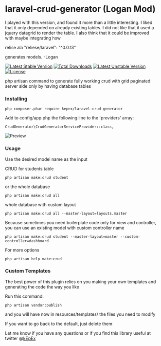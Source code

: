 # laravel-crud-generator  (Logan Mod)

I played with this version, and found it more than a little interesting.
I liked that it only depended on already existing tables.
I did not like that it used a jquery datagrid to render the table.
I also think that it could be improved with maybe integrating how 

relise ala      "reliese/laravel": "^0.0.13"

generates models.
-Logan

[![Latest Stable Version](https://poser.pugx.org/kepex/laravel-crud-generator/v/stable)](https://packagist.org/packages/kepex/laravel-crud-generator) [![Total Downloads](https://poser.pugx.org/kepex/laravel-crud-generator/downloads)](https://packagist.org/packages/kepex/laravel-crud-generator) [![Latest Unstable Version](https://poser.pugx.org/kepex/laravel-crud-generator/v/unstable)](https://packagist.org/packages/kepex/laravel-crud-generator) [![License](https://poser.pugx.org/kepex/laravel-crud-generator/license)](https://packagist.org/packages/kepex/laravel-crud-generator)

php artisan command to generate fully working crud with grid paginated server side only by having database tables


### Installing
```
php composer.phar require kepex/laravel-crud-generator
```

Add to config/app.php the following line to the 'providers' array:
```
CrudGenerator\CrudGeneratorServiceProvider::class,
```

![Preview](https://raw.githubusercontent.com/kEpEx/laravel-crud-generator/master/preview.gif)


### Usage

Use the desired model name as the input 


CRUD for students table
```
php artisan make:crud student
```
or the whole database
```
php artisan make:crud all
```
whole database with custom layout
```
php artisan make:crud all --master-layout=layouts.master 
```
Because sometimes you need boilerplate code only for view and controller, you can use an existing model with custom controller name
```
php artisan make:crud student --master-layout=master --custom-controller=dashboard	
```
For more options 
```
php artisan help make:crud
```
### Custom Templates

The best power of this plugin relies on you making your own templates and generating the code the way you like

Run this command:
```
php artisan vendor:publish
```
and you will have now in resources/templates/ the files you need to modify

If you want to go back to the default, just delete them

Let me know if you have any questions or if you find this library useful at twitter @[kEpEx](https://twitter.com/kepex)
